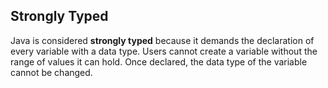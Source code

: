

## Strongly Typed

Java is considered **strongly typed** because it demands the declaration of every variable with a data type. Users cannot create a variable without the range of values it can hold. Once declared, the data type of the variable cannot be changed.